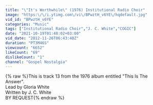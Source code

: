 ```yaml
---
title: "\"It's Worthwhile\" (1976) Institutional Radio Choir"
image: "https:\/\/i.ytimg.com\/vi\/BPwztH_v6YE\/hqdefault.jpg"
vid_id: "BPwztH_v6YE"
categories: "Music"
tags: ["Institutional Radio Choir","J. C. White","COGIC"]
date: "2021-10-19T01:48:02+03:00"
vid_date: "2012-11-26T06:43:40Z"
duration: "PT3M46S"
viewcount: "6652"
likeCount: "69"
dislikeCount: "1"
channel: "Gospel Nostalgia"
---
```

{% raw %}This is track 13 from the 1976 album entitled &quot;This Is The Answer&quot;.<br />Lead by Gloria White<br />Written by J. C. White<br />BY REQUEST{% endraw %}
